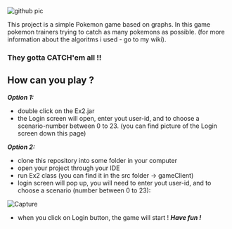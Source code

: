 ![github pic](https://user-images.githubusercontent.com/72066777/101950986-dff46580-3bfe-11eb-8805-7e8cae0c7a6b.jpg)

This project is a simple Pokemon game based on graphs. In this game pokemon trainers trying to catch as many pokemons as possible. (for more information about the algoritms i used - go to my wiki).
 
### They gotta CATCH'em all !!

## How can you play ?

***Option 1:***

- double click on the Ex2.jar
- the Login screen will open, enter yout user-id, and to choose a scenario-number between 0 to 23.
  (you can find picture of the Login screen down this page) 

***Option 2:***

- clone this repository into some folder in your computer
- open your project through your IDE
- run Ex2 class (you can find it in the src folder -> gameClient)
- login screen will pop up, you will need to enter yout user-id, and to choose a scenario (number between 0 to 23):

![Capture](https://user-images.githubusercontent.com/72066777/101952153-dd930b00-3c00-11eb-8e71-990866a64dfe.PNG)

- when you click on Login button, the game will start ! ***Have fun !***
